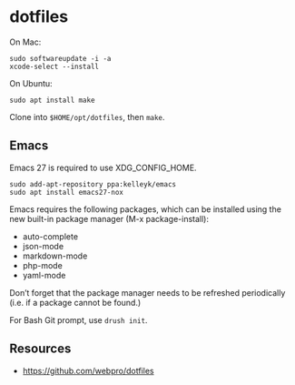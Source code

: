 dotfiles
========

On Mac:
```
sudo softwareupdate -i -a
xcode-select --install
```

On Ubuntu:
```
sudo apt install make
```

Clone into `$HOME/opt/dotfiles`, then `make`.

## Emacs

Emacs 27 is required to use XDG_CONFIG_HOME.

```
sudo add-apt-repository ppa:kelleyk/emacs
sudo apt install emacs27-nox
```

Emacs requires the following packages, which can be installed using the new built-in package manager (M-x package-install):
* auto-complete
* json-mode
* markdown-mode
* php-mode
* yaml-mode

Don’t forget that the package manager needs to be refreshed periodically (i.e. if a package cannot be found.)

For Bash Git prompt, use `drush init`.

## Resources

- https://github.com/webpro/dotfiles
